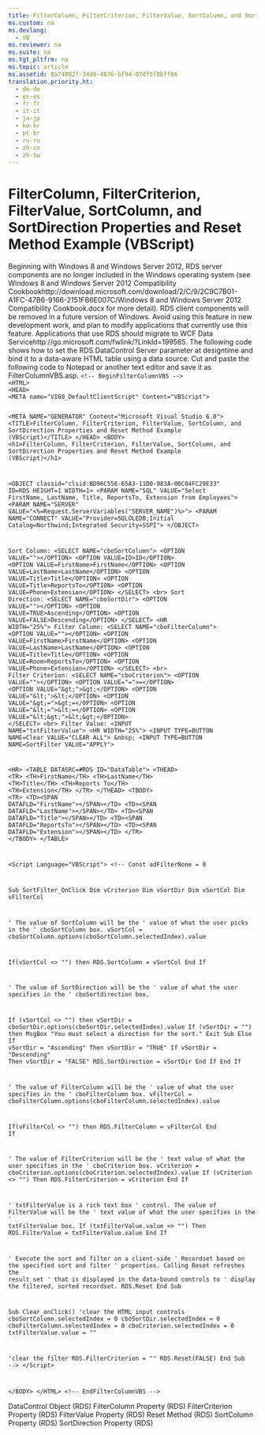 ```yaml
---
title: FilterColumn, FilterCriterion, FilterValue, SortColumn, and SortDirection Properties and Reset Method Example (VBScript)
ms.custom: na
ms.devlang: 
  - VB
ms.reviewer: na
ms.suite: na
ms.tgt_pltfrm: na
ms.topic: article
ms.assetid: 8a74802f-34d6-4676-bf94-07df5f8bff66
translation.priority.ht: 
  - de-de
  - es-es
  - fr-fr
  - it-it
  - ja-jp
  - ko-kr
  - pt-br
  - ru-ru
  - zh-cn
  - zh-tw
---
```

# FilterColumn, FilterCriterion, FilterValue, SortColumn, and SortDirection Properties and Reset Method Example (VBScript)
<?xml version="1.0" encoding="utf-8"?>
<developerReferenceWithoutSyntaxDocument xmlns="http://ddue.schemas.microsoft.com/authoring/2003/5" xmlns:xlink="http://www.w3.org/1999/xlink" xmlns:xsi="http://www.w3.org/2001/XMLSchema-instance" xsi:schemaLocation="http://ddue.schemas.microsoft.com/authoring/2003/5 http://dduestorage.blob.core.windows.net/ddueschema/developer.xsd">
  <introduction>
    <alert class="important">
      <para>Beginning with Windows 8 and Windows Server 2012, RDS server components are no longer included in the Windows operating system (see Windows 8 and <externalLink><linkText>Windows Server 2012 Compatibility Cookbook</linkText><linkUri>http://download.microsoft.com/download/2/C/9/2C9C7B01-A1FC-47B6-9166-2151FB6E007C/Windows 8 and Windows Server 2012 Compatibility Cookbook.docx</linkUri></externalLink> for more detail). RDS client components will be removed in a future version of Windows. Avoid using this feature in new development work, and plan to modify applications that currently use this feature. Applications that use RDS should migrate to <externalLink><linkText>WCF Data Service</linkText><linkUri>http://go.microsoft.com/fwlink/?LinkId=199565</linkUri></externalLink>.</para>
    </alert>
    <para>The following code shows how to set the <legacyLink xlink:href="d85ea4fc-451c-436e-97b8-58f92b149dd0">RDS.DataControl</legacyLink> <legacyBold>Server</legacyBold> parameter at designtime and bind it to a data-aware HTML table using a data source. Cut and paste the following code to Notepad or another text editor and save it as <legacyBold>FilterColumnVBS.asp</legacyBold>.</para>
    <code>&lt;!-- BeginFilterColumnVBS --&gt;
&lt;HTML&gt;
&lt;HEAD&gt;
&lt;META name="VI60_DefaultClientScript" Content="VBScript"&gt;

&lt;META NAME="GENERATOR" Content="Microsoft Visual Studio 6.0"&gt;
&lt;TITLE&gt;FilterColumn, FilterCriterion, FilterValue, SortColumn, and SortDirection 
Properties and Reset Method Example (VBScript)&lt;/TITLE&gt;
&lt;/HEAD&gt;
&lt;BODY&gt;
&lt;h1&gt;FilterColumn, FilterCriterion, FilterValue, SortColumn, and SortDirection 
Properties and Reset Method Example (VBScript)&lt;/h1&gt;

&lt;OBJECT classid="clsid:BD96C556-65A3-11D0-983A-00C04FC29E33"
   ID=RDS HEIGHT=1 WIDTH=1&gt;
   &lt;PARAM NAME="SQL" VALUE="Select FirstName, LastName, Title, ReportsTo, Extension from Employees"&gt;
   &lt;PARAM NAME="SERVER" VALUE="&lt;%=Request.ServerVariables("SERVER_NAME")%&gt;"&gt;
   &lt;PARAM NAME="CONNECT" VALUE="Provider=SQLOLEDB;Initial Catalog=Northwind;Integrated Security=SSPI"&gt;
&lt;/OBJECT&gt;

Sort Column: &lt;SELECT NAME="cboSortColumn"&gt; 
              &lt;OPTION VALUE=""&gt;&lt;/OPTION&gt;
                  &lt;OPTION VALUE=ID&gt;ID&lt;/OPTION&gt;
                  &lt;OPTION VALUE=FirstName&gt;FirstName&lt;/OPTION&gt;
                  &lt;OPTION VALUE=LastName&gt;LastName&lt;/OPTION&gt;
                  &lt;OPTION VALUE=Title&gt;Title&lt;/OPTION&gt;
                  &lt;OPTION VALUE=Title&gt;ReportsTo&lt;/OPTION&gt;
                  &lt;OPTION VALUE=Phone&gt;Extension&lt;/OPTION&gt;
             &lt;/SELECT&gt;
             &lt;br&gt;
Sort Direction: &lt;SELECT NAME="cboSortDir"&gt; 
              &lt;OPTION VALUE=""&gt;&lt;/OPTION&gt;
                  &lt;OPTION VALUE=TRUE&gt;Ascending&lt;/OPTION&gt;
                  &lt;OPTION VALUE=FALSE&gt;Descending&lt;/OPTION&gt;
                &lt;/SELECT&gt;
&lt;HR WIDTH="25%"&gt;
Filter Column: &lt;SELECT NAME="cboFilterColumn"&gt; 
              &lt;OPTION VALUE=""&gt;&lt;/OPTION&gt;
                  &lt;OPTION VALUE=FirstName&gt;FirstName&lt;/OPTION&gt;
                  &lt;OPTION VALUE=LastName&gt;LastName&lt;/OPTION&gt;
                  &lt;OPTION VALUE=Title&gt;Title&lt;/OPTION&gt;
                  &lt;OPTION VALUE=Room&gt;ReportsTo&lt;/OPTION&gt;
                  &lt;OPTION VALUE=Phone&gt;Extension&lt;/OPTION&gt;
             &lt;/SELECT&gt;
             &lt;br&gt;
Filter Criterion: &lt;SELECT NAME="cboCriterion"&gt; 
                    &lt;OPTION VALUE=""&gt;&lt;/OPTION&gt;
                    &lt;OPTION VALUE="="&gt;=&lt;/OPTION&gt;
                    &lt;OPTION VALUE="&amp;gt;"&gt;&amp;gt;&lt;/OPTION&gt;
                    &lt;OPTION VALUE="&amp;lt;"&gt;&amp;lt;&lt;/OPTION&gt;
                    &lt;OPTION VALUE="&amp;gt;="&gt;&amp;gt;=&lt;/OPTION&gt;
                    &lt;OPTION VALUE="&amp;lt;="&gt;&amp;lt;=&lt;/OPTION&gt;
                    &lt;OPTION VALUE="&amp;lt;&amp;gt;"&gt;&amp;lt;&amp;gt;&lt;/OPTION&gt;
                  &lt;/SELECT&gt; 
              &lt;br&gt;
Filter Value: &lt;INPUT NAME="txtFilterValue"&gt;
&lt;HR WIDTH="25%"&gt;
&lt;INPUT TYPE=BUTTON NAME=Clear VALUE="CLEAR ALL"&gt; &amp;nbsp;
&lt;INPUT TYPE=BUTTON NAME=SortFilter VALUE="APPLY"&gt;

&lt;HR&gt;
&lt;TABLE DATASRC=#RDS ID="DataTable"&gt;
&lt;THEAD&gt;
  &lt;TR&gt;
    &lt;TH&gt;FirstName&lt;/TH&gt;
    &lt;TH&gt;LastName&lt;/TH&gt;
    &lt;TH&gt;Title&lt;/TH&gt;
    &lt;TH&gt;Reports To&lt;/TH&gt;
    &lt;TH&gt;Extension&lt;/TH&gt;
  &lt;/TR&gt;
&lt;/THEAD&gt;
&lt;TBODY&gt;
  &lt;TR&gt;
    &lt;TD&gt;&lt;SPAN DATAFLD="FirstName"&gt;&lt;/SPAN&gt;&lt;/TD&gt;
    &lt;TD&gt;&lt;SPAN DATAFLD="LastName"&gt;&lt;/SPAN&gt;&lt;/TD&gt;
    &lt;TD&gt;&lt;SPAN DATAFLD="Title"&gt;&lt;/SPAN&gt;&lt;/TD&gt;
    &lt;TD&gt;&lt;SPAN DATAFLD="ReportsTo"&gt;&lt;/SPAN&gt;&lt;/TD&gt;
    &lt;TD&gt;&lt;SPAN DATAFLD="Extension"&gt;&lt;/SPAN&gt;&lt;/TD&gt;
  &lt;/TR&gt;
&lt;/TBODY&gt;
&lt;/TABLE&gt;

&lt;Script Language="VBScript"&gt;
&lt;!--
Const adFilterNone = 0

Sub SortFilter_OnClick
   Dim vCriterion
   Dim vSortDir
   Dim vSortCol
   Dim vFilterCol
   
   ' The value of SortColumn will be the 
   ' value of what the user picks in the
   ' cboSortColumn box.
   vSortCol = cboSortColumn.options(cboSortColumn.selectedIndex).value
   
   If(vSortCol &lt;&gt; "") then
      RDS.SortColumn = vSortCol
   End If

   ' The value of SortDirection will be the 
   ' value of what the user specifies in the
   ' cboSortdirection box.
   
   If (vSortCol &lt;&gt; "") then
      vSortDir = cboSortDir.options(cboSortDir.selectedIndex).value
      If (vSortDir = "") then
         MsgBox "You must select a direction for the sort."
         Exit Sub
      Else
         If vSortDir = "Ascending" Then vSortDir = "TRUE"
         If vSortDir = "Descending" Then vSortDir = "FALSE"
         RDS.SortDirection = vSortDir
      End If
   End If

   ' The value of FilterColumn will be the 
   ' value of what the user specifies in the
   ' cboFilterColumn box.
   vFilterCol = cboFilterColumn.options(cboFilterColumn.selectedIndex).value
   
   If(vFilterCol &lt;&gt; "") then
      RDS.FilterColumn = vFilterCol
   End If

   ' The value of FilterCriterion will be the 
   ' text value of what the user specifies in the
   ' cboCriterion box.
   vCriterion = cboCriterion.options(cboCriterion.selectedIndex).value
   If (vCriterion &lt;&gt; "") Then
      RDS.FilterCriterion = vCriterion
   End If

   ' txtFilterValue is a rich text box
   ' control. The value of FilterValue will be the 
   ' text value of what the user specifies in the
   ' txtFilterValue box.
   If (txtFilterValue.value &lt;&gt; "") Then
      RDS.FilterValue = txtFilterValue.value
   End If

   ' Execute the sort and filter on a client-side
   ' Recordset based on the specified sort and filter
   ' properties. Calling Reset refreshes the result set
   ' that is displayed in the data-bound controls to
   ' display the filtered, sorted recordset.
   RDS.Reset
End Sub

Sub Clear_onClick()
   'clear the HTML input controls
   cboSortColumn.selectedIndex = 0
   cboSortDir.selectedIndex = 0
   cboFilterColumn.selectedIndex = 0
   cboCriterion.selectedIndex = 0
   txtFilterValue.value = ""
   
   'clear the filter
   RDS.FilterCriterion = ""
   RDS.Reset(FALSE)
End Sub
--&gt;
&lt;/Script&gt;

&lt;/BODY&gt;
&lt;/HTML&gt;
&lt;!-- EndFilterColumnVBS --&gt;</code>
  </introduction>
  <relatedTopics>
<link xlink:href="d85ea4fc-451c-436e-97b8-58f92b149dd0">DataControl Object (RDS)</link>
<link xlink:href="0a5473e8-8ce6-4518-83fb-4920b827e285">FilterColumn Property (RDS)</link>
<link xlink:href="24eb03ba-ccfd-4353-b6af-03586b2da6fd">FilterCriterion Property (RDS)</link>
<link xlink:href="28f17186-b842-4cf9-b320-a9bb941c481b">FilterValue Property (RDS)</link>
<link xlink:href="3957197a-f543-4d6b-9e11-67a77c2063b7">Reset Method (RDS)</link>
<link xlink:href="f6f80f67-f0fb-4e63-a5f5-8fdf312aac63">SortColumn Property (RDS)</link>
<link xlink:href="1d9d8715-e4ad-4ff3-bf7f-f1dc0532d8c2">SortDirection Property (RDS)</link>
</relatedTopics>
</developerReferenceWithoutSyntaxDocument>